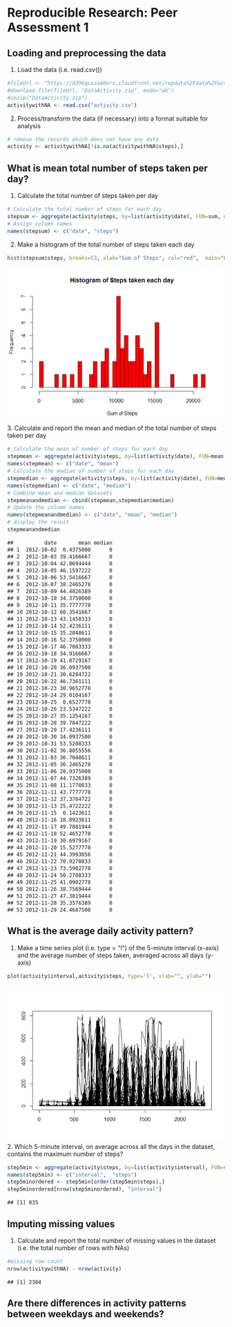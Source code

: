 # Reproducible Research: Peer Assessment 1


## Loading and preprocessing the data
1. Load the data (i.e. read.csv())

```r
#fileUrl <- "https://d396qusza40orc.cloudfront.net/repdata%2Fdata%2Factivity.zip"
#download.file(fileUrl, "DataActivity.zip", mode="wb")
#unzip("DataActivity.zip")
activitywithNA <- read.csv("activity.csv")
```
2. Process/transform the data (if necessary) into a format suitable for analysis

```r
# remove the records which does not have any data
activity <- activitywithNA[!is.na(activitywithNA$steps),]
```

## What is mean total number of steps taken per day?

1. Calculate the total number of steps taken per day


```r
# Calculate the total number of steps for each day
stepsum <- aggregate(activity$steps, by=list(activity$date), FUN=sum, na.rm=TRUE)
# Assign column names
names(stepsum) <- c("date", "steps")
```
2. Make a histogram of the total number of steps taken each day


```r
hist(stepsum$steps, breaks=53, xlab="Sum of Steps", col="red",  main="Histogram of Steps taken each day")
```

![](PA1_template_files/figure-html/unnamed-chunk-4-1.png) 
3. Calculate and report the mean and median of the total number of steps taken per day


```r
# Calculate the mean of number of steps for each day
stepmean <- aggregate(activity$steps, by=list(activity$date), FUN=mean, na.rm=TRUE)
names(stepmean) <- c("date", "mean")
# Calculate the median of number of steps for each day
stepmedian <- aggregate(activity$steps, by=list(activity$date), FUN=median, na.rm=TRUE)
names(stepmedian) <- c("date", "median")
# Combine mean and median datasets
stepmeanandmedian <- cbind(stepmean,stepmedian$median)
# Update the column names
names(stepmeanandmedian) <- c("date", "mean", "median")
# display the result
stepmeanandmedian
```

```
##          date       mean median
## 1  2012-10-02  0.4375000      0
## 2  2012-10-03 39.4166667      0
## 3  2012-10-04 42.0694444      0
## 4  2012-10-05 46.1597222      0
## 5  2012-10-06 53.5416667      0
## 6  2012-10-07 38.2465278      0
## 7  2012-10-09 44.4826389      0
## 8  2012-10-10 34.3750000      0
## 9  2012-10-11 35.7777778      0
## 10 2012-10-12 60.3541667      0
## 11 2012-10-13 43.1458333      0
## 12 2012-10-14 52.4236111      0
## 13 2012-10-15 35.2048611      0
## 14 2012-10-16 52.3750000      0
## 15 2012-10-17 46.7083333      0
## 16 2012-10-18 34.9166667      0
## 17 2012-10-19 41.0729167      0
## 18 2012-10-20 36.0937500      0
## 19 2012-10-21 30.6284722      0
## 20 2012-10-22 46.7361111      0
## 21 2012-10-23 30.9652778      0
## 22 2012-10-24 29.0104167      0
## 23 2012-10-25  8.6527778      0
## 24 2012-10-26 23.5347222      0
## 25 2012-10-27 35.1354167      0
## 26 2012-10-28 39.7847222      0
## 27 2012-10-29 17.4236111      0
## 28 2012-10-30 34.0937500      0
## 29 2012-10-31 53.5208333      0
## 30 2012-11-02 36.8055556      0
## 31 2012-11-03 36.7048611      0
## 32 2012-11-05 36.2465278      0
## 33 2012-11-06 28.9375000      0
## 34 2012-11-07 44.7326389      0
## 35 2012-11-08 11.1770833      0
## 36 2012-11-11 43.7777778      0
## 37 2012-11-12 37.3784722      0
## 38 2012-11-13 25.4722222      0
## 39 2012-11-15  0.1423611      0
## 40 2012-11-16 18.8923611      0
## 41 2012-11-17 49.7881944      0
## 42 2012-11-18 52.4652778      0
## 43 2012-11-19 30.6979167      0
## 44 2012-11-20 15.5277778      0
## 45 2012-11-21 44.3993056      0
## 46 2012-11-22 70.9270833      0
## 47 2012-11-23 73.5902778      0
## 48 2012-11-24 50.2708333      0
## 49 2012-11-25 41.0902778      0
## 50 2012-11-26 38.7569444      0
## 51 2012-11-27 47.3819444      0
## 52 2012-11-28 35.3576389      0
## 53 2012-11-29 24.4687500      0
```

## What is the average daily activity pattern?
1. Make a time series plot (i.e. type = "l") of the 5-minute interval (x-axis) and the average number of steps taken, averaged across all days (y-axis)

```r
plot(activity$interval,activity$steps, type='l', xlab="", ylab="")
```

![](PA1_template_files/figure-html/unnamed-chunk-6-1.png) 
2. Which 5-minute interval, on average across all the days in the dataset, contains the maximum number of steps?


```r
step5min <- aggregate(activity$steps, by=list(activity$interval), FUN=sum, na.rm=TRUE)
names(step5min) <- c("interval",  "steps")
step5minordered <- step5min[order(step5min$steps),]
step5minordered[nrow(step5minordered), "interval"]
```

```
## [1] 835
```

## Imputing missing values

1. Calculate and report the total number of missing values in the dataset (i.e. the total number of rows with NAs)

```r
#missing row count
nrow(activitywithNA) - nrow(activity)
```

```
## [1] 2304
```

## Are there differences in activity patterns between weekdays and weekends?
